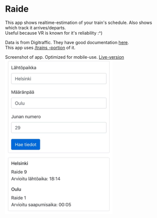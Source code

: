 <h1>Raide</h1>
<p>
This app shows realtime-estimation of your train's schedule. Also shows which track it arrives/departs. <br>
Useful because VR is known for it's reliability :^)
</p>
<p>
Data is from Digitraffic. They have good documentation <a target="_blank" rel="noopener noreferrer" href="https://rata.digitraffic.fi/">here</a>.<br>
This app uses <a target="_blank" rel="noopener noreferrer" href="https://rata.digitraffic.fi/#junien-tiedot-trains">/trains -portion</a> of it.<br>
</p>
<p>
Screenshot of app. Optimized for mobile-use. <a target="_blank" rel="noopener noreferrer" href="http://napuu.xyz:3320">Live-version</a><br>
<img src="/screenshot_raide.png" width=350></img>
</p>
